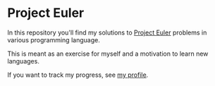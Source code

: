 # Project Euler

In this repository you'll find my solutions to [Project Euler] problems in
various programming language.

This is meant as an exercise for myself and a motivation to learn new languages.

If you want to track my progress, see [my profile].

[Project Euler]: https://projecteuler.net/
[my profile]:    https://projecteuler.net/progress=fphilipe
